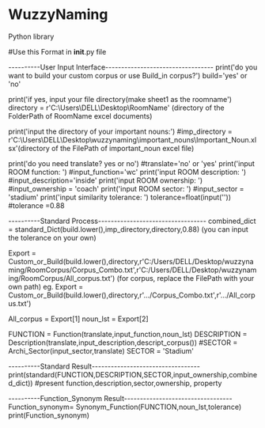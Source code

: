 # WuzzyNaming
Python library 

#Use this Format in __init__.py file

----------User Input Interface----------------------------------
print('do you want to build your custom corpus or use Build_in corpus?')
build='yes' or 'no'

print('if yes, input your file directory(make sheet1 as the roomname')
directory = r'C:\Users\DELL\Desktop\RoomName' (directory of the FolderPath of RoomName excel documents)

print('input the directory of your important nouns:')
#imp_directory = r'C:\Users\DELL\Desktop\wuzzynaming\important_nouns\Important_Noun.xlsx'(directory of the FilePath of important_noun excel file)

print('do you need translate? yes or no')
#translate='no' or 'yes'
print('input ROOM function: ')
#input_function='wc'
print('input ROOM description: ')
#input_description='inside'
print('input ROOM ownership: ')
#input_ownership = 'coach'
print('input ROOM sector: ')
#input_sector = 'stadium'
print('input similarity tolerance: ')
tolerance=float(input(''))
#tolerance =0.88

----------Standard Process----------------------------------
combined_dict = standard_Dict(build.lower(),imp_directory,directory,0.88) (you can input the tolerance on your own)

Export = Custom_or_Build(build.lower(),directory,r'C:/Users/DELL/Desktop/wuzzynaming/RoomCorpus/Corpus_Combo.txt',r'C:/Users/DELL/Desktop/wuzzynaming/RoomCorpus/All_corpus.txt')
(for corpus, replace the FilePath with your own path)
eg. Export = Custom_or_Build(build.lower(),directory,r'.../Corpus_Combo.txt',r'.../All_corpus.txt')

All_corpus = Export[1]
noun_lst = Export[2]

FUNCTION = Function(translate,input_function,noun_lst)
DESCRIPTION = Description(translate,input_description,descript_corpus())
#SECTOR = Archi_Sector(input_sector,translate)
SECTOR = 'Stadium'

----------Standard Result----------------------------------
print(standard(FUNCTION,DESCRIPTION,SECTOR,input_ownership,combined_dict)) #present function,description,sector,ownership, property 

----------Function_Synonym Result----------------------------------
Function_synonym= Synonym_Function(FUNCTION,noun_lst,tolerance) 
print(Function_synonym)


